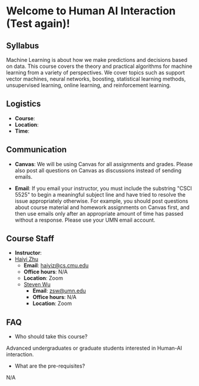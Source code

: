 # Welcome to Human AI Interaction (Test again)!

## Syllabus

Machine Learning is about how we make predictions and decisions based
on data. This course covers the theory and practical algorithms for
machine learning from a variety of perspectives. We cover topics such
as support vector machines, neural networks, boosting, statistical
learning methods, unsupervised learning, online learning, and
reinforcement learning.


## Logistics
- **Course**: 
- **Location**: 
- **Time**: 

## Communication

- **Canvas**: We will be using Canvas for all assignments and grades.
Please also post all questions on Canvas as discussions instead of
sending emails.

- **Email**: If you email your instructor, you must include the
  substring "CSCI 5525" to begin a meaningful subject line and have
  tried to resolve the issue appropriately otherwise. For example, you
  should post questions about course material and homework assignments
  on Canvas first, and then use emails only after an appropriate
  amount of time has passed without a response. Please use your UMN
  email account.


## Course Staff

- **Instructor**:
- [Haiyi Zhu](https://haiyizhu.com)
	- **Email**: [haiyiz@cs.cmu.edu](mailto:haiyiz@cs.cmu.edu)
    - **Office hours**: N/A
	- **Location**: Zoom
  - [Steven Wu](https://zstevenwu.com)
	- **Email**: [zsw@umn.edu](mailto:zsw@umn.edu)
    - **Office hours**: N/A
	- **Location**: Zoom


## FAQ

- Who should take this course?

Advanced undergraduates or graduate students interested in Human-AI interaction.


- What are the pre-requisites?

N/A


